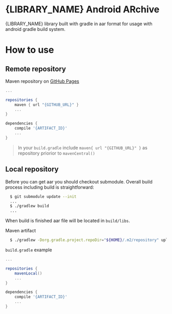 {LIBRARY_NAME} Android ARchive
========

{LIBRARY_NAME} library built with gradle in aar format for usage with android gradle build system.

How to use
========

Remote repository
--------

Maven repository on [GitHub Pages](http://pages.github.com/)

```groovy
...

repositories {
    maven { url "{GITHUB_URL}" }
    ...
}

dependencies {
    compile '{ARTIFACT_ID}'
    ...
}
```

> In your `build.gradle` include `maven{ url "{GITHUB_URL}" }` as repository priorior to `mavenCentral()`

Local repository
--------

Before you can get aar you should checkout submodule. Overall build process including build is straightforward:

```bash
  $ git submodule update --init
  ...
  $ ./gradlew build
  ...
```

When build is finished aar file will be located in `build/libs`.

Maven artifact

```bash
  $ ./gradlew -Dorg.gradle.project.repoDir="${HOME}/.m2/repository" uploadArchives
```

`build.gradle` example

```groovy
...

repositories {
    mavenLocal()
    ...
}

dependencies {
    compile '{ARTIFACT_ID}'
    ...
}
```
